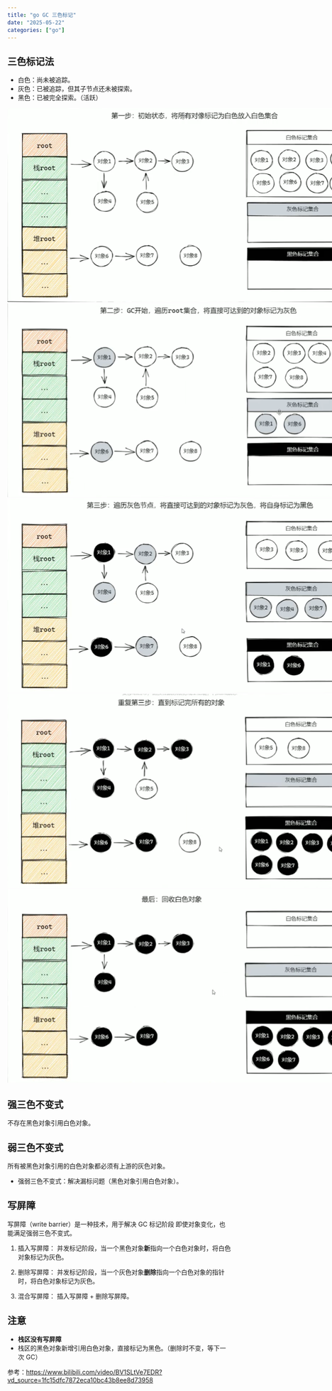 ```yaml
---
title: "go GC 三色标记"
date: "2025-05-22"
categories: ["go"]
---
```


## 三色标记法
- 白色：尚未被追踪。
- 灰色：已被追踪，但其子节点还未被探索。
- 黑色：已被完全探索。（活跃）

<img src="../static/gc1.png" style="max-width: 800px;"/>
<img src="../static/gc2.png" style="max-width: 800px;"/>
<img src="../static/gc3.png" style="max-width: 800px;"/>
<img src="../static/gc4.png" style="max-width: 800px;"/>
<img src="../static/gc5.png" style="max-width: 800px;"/>

## 强三色不变式
不存在黑色对象引用白色对象。

## 弱三色不变式
所有被黑色对象引用的白色对象都必须有上游的灰色对象。

- 强弱三色不变式：解决漏标问题（黑色对象引用白色对象）。

## 写屏障
写屏障（write barrier）是一种技术，用于解决 GC 标记阶段 即使对象变化，也能满足强弱三色不变式。

1. 插入写屏障：
并发标记阶段，当一个黑色对象**新**指向一个白色对象时，将白色对象标记为灰色。

2. 删除写屏障：
并发标记阶段，当一个灰色对象**删除**指向一个白色对象的指针时，将白色对象标记为灰色。

3. 混合写屏障：
插入写屏障 + 删除写屏障。

## 注意
- **栈区没有写屏障**
- 栈区的黑色对象新增引用白色对象，直接标记为黑色。（删除时不变，等下一次 GC）


参考：<https://www.bilibili.com/video/BV1SLtVe7EDR?vd_source=1fc15dfc7872eca10bc43b8ee8d73958>




